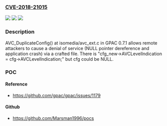 ### [CVE-2018-21015](https://cve.mitre.org/cgi-bin/cvename.cgi?name=CVE-2018-21015)
![](https://img.shields.io/static/v1?label=Product&message=n%2Fa&color=blue)
![](https://img.shields.io/static/v1?label=Version&message=n%2Fa&color=blue)
![](https://img.shields.io/static/v1?label=Vulnerability&message=n%2Fa&color=brighgreen)

### Description

AVC_DuplicateConfig() at isomedia/avc_ext.c in GPAC 0.7.1 allows remote attackers to cause a denial of service (NULL pointer dereference and application crash) via a crafted file. There is "cfg_new->AVCLevelIndication = cfg->AVCLevelIndication;" but cfg could be NULL.

### POC

#### Reference
- https://github.com/gpac/gpac/issues/1179

#### Github
- https://github.com/Marsman1996/pocs

